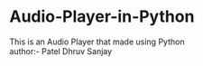 # Audio-Player-in-Python
This is an Audio Player that made using Python
<br>
author:- Patel Dhruv Sanjay
